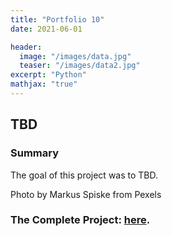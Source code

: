 ```yaml
---
title: "Portfolio 10"
date: 2021-06-01

header:
  image: "/images/data.jpg"
  teaser: "/images/data2.jpg"
excerpt: "Python"
mathjax: "true"
---
```


## TBD

### Summary

The goal of this project was to TBD.

Photo by Markus Spiske from Pexels

### The Complete Project: [here](https://github.com/MaryDonovanMartello/).
